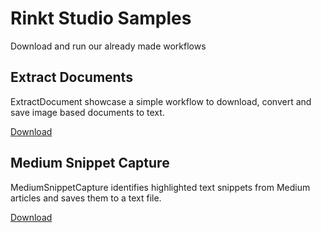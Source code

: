 # Rinkt Studio Samples
Download and run our already made workflows

## Extract Documents
ExtractDocument showcase a simple workflow to download, convert and save image based documents to text.

[Download](https://github.com/rinkt2020/RinktStudio/raw/master/samples/ExtractDocuments/ExtractDocuments.rpack) 

## Medium Snippet Capture
MediumSnippetCapture identifies highlighted text snippets from Medium articles and saves them to a text file.

[Download](https://github.com/rinkt2020/RoboxTeamStudio/raw/master/samples/MediumSnippetCapture/MediumSnippetCapture.rpack) 




